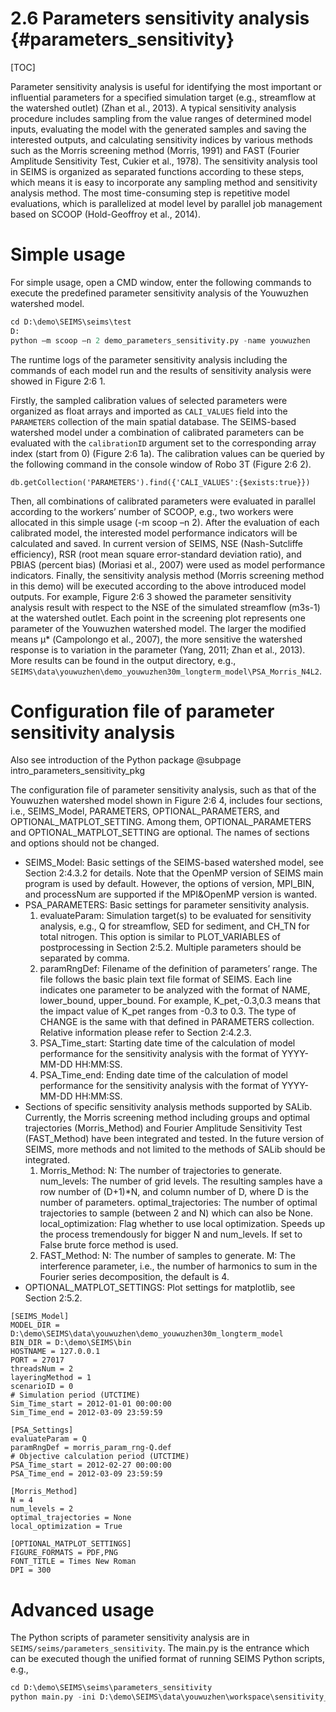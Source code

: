 2.6 Parameters sensitivity analysis {#parameters_sensitivity}
=============================================================

[TOC]

Parameter sensitivity analysis is useful for identifying the most important or influential parameters for a specified simulation target (e.g., streamflow at the watershed outlet) (Zhan et al., 2013). A typical sensitivity analysis procedure includes sampling from the value ranges of determined model inputs, evaluating the model with the generated samples and saving the interested outputs, and calculating sensitivity indices by various methods such as the Morris screening method (Morris, 1991) and FAST (Fourier Amplitude Sensitivity Test, Cukier et al., 1978). The sensitivity analysis tool in SEIMS is organized as separated functions according to these steps, which means it is easy to incorporate any sampling method and sensitivity analysis method. The most time-consuming step is repetitive model evaluations, which is parallelized at model level by parallel job management based on SCOOP (Hold-Geoffroy et al., 2014).

# Simple usage
For simple usage, open a CMD window, enter the following commands to execute the predefined parameter sensitivity analysis of the Youwuzhen watershed model.

```python
cd D:\demo\SEIMS\seims\test
D:
python –m scoop –n 2 demo_parameters_sensitivity.py -name youwuzhen
```

The runtime logs of the parameter sensitivity analysis including the commands of each model run and the results of sensitivity analysis were showed in Figure 2:6 1.

Firstly, the sampled calibration values of selected parameters were organized as float arrays and imported as `CALI_VALUES` field into the `PARAMETERS` collection of the main spatial database. The SEIMS-based watershed model under a combination of calibrated parameters can be evaluated with the `calibrationID` argument set to the corresponding array index (start from 0) (Figure 2:6 1a). The calibration values can be queried by the following command in the console window of Robo 3T (Figure 2:6 2).

```
db.getCollection('PARAMETERS').find({'CALI_VALUES':{$exists:true}})
```

Then, all combinations of calibrated parameters were evaluated in parallel according to the workers’ number of SCOOP, e.g., two workers were allocated in this simple usage (-m scoop –n 2). After the evaluation of each calibrated model, the interested model performance indicators will be calculated and saved. In current version of SEIMS, NSE (Nash-Sutcliffe efficiency), RSR (root mean square error-standard deviation ratio), and PBIAS (percent bias) (Moriasi et al., 2007) were used as model performance indicators.
Finally, the sensitivity analysis method (Morris screening method in this demo) will be executed according to the above introduced model outputs. For example, Figure 2:6 3 showed the parameter sensitivity analysis result with respect to the NSE of the simulated streamflow (m3s-1) at the watershed outlet. Each point in the screening plot represents one parameter of the Youwuzhen watershed model. The larger the modified means μ* (Campolongo et al., 2007), the more sensitive the watershed response is to variation in the parameter (Yang, 2011; Zhan et al., 2013). More results can be found in the output directory, e.g., `SEIMS\data\youwuzhen\demo_youwuzhen30m_longterm_model\PSA_Morris_N4L2`.

# Configuration file of parameter sensitivity analysis

Also see introduction of the Python package @subpage intro_parameters_sensitivity_pkg

The configuration file of parameter sensitivity analysis, such as that of the Youwuzhen watershed model shown in Figure 2:6 4, includes four sections, i.e., SEIMS_Model, PARAMETERS, OPTIONAL_PARAMETERS, and OPTIONAL_MATPLOT_SETTING. Among them, OPTIONAL_PARAMETERS and OPTIONAL_MATPLOT_SETTING are optional. The names of sections and options should not be changed. 

+ SEIMS_Model: Basic settings of the SEIMS-based watershed model, see Section 2:4.3.2 for details. Note that the OpenMP version of SEIMS main program is used by default. However, the options of version, MPI_BIN, and processNum are supported if the MPI&OpenMP version is wanted.
+ PSA_PARAMETERS: Basic settings for parameter sensitivity analysis.
    1.	evaluateParam: Simulation target(s) to be evaluated for sensitivity analysis, e.g., Q for streamflow, SED for sediment, and CH_TN for total nitrogen. This option is similar to PLOT_VARIABLES of postprocessing in Section 2:5.2. Multiple parameters should be separated by comma.
    2.	paramRngDef: Filename of the definition of parameters’ range. The file follows the basic plain text file format of SEIMS. Each line indicates one parameter to be analyzed with the format of NAME, lower_bound, upper_bound. For example, K_pet,-0.3,0.3 means that the impact value of K_pet ranges from -0.3 to 0.3. The type of CHANGE is the same with that defined in PARAMETERS collection. Relative information please refer to Section 2:4.2.3.
    3.	PSA_Time_start: Starting date time of the calculation of model performance for the sensitivity analysis with the format of YYYY-MM-DD HH:MM:SS.
    4.	PSA_Time_end: Ending date time of the calculation of model performance for the sensitivity analysis with the format of YYYY-MM-DD HH:MM:SS.
+ Sections of specific sensitivity analysis methods supported by SALib. Currently, the Morris screening method including groups and optimal trajectories (Morris_Method) and Fourier Amplitude Sensitivity Test (FAST_Method) have been integrated and tested. In the future version of SEIMS, more methods and not limited to the methods of SALib should be integrated.
    1.	Morris_Method:
    N: The number of trajectories to generate.
    num_levels: The number of grid levels. The resulting samples have a row number of (D+1)*N, and column number of D, where D is the number of parameters.
    optimal_trajectories: The number of optimal trajectories to sample (between 2 and N) which can also be None.
    local_optimization: Flag whether to use local optimization. Speeds up the process tremendously for bigger N and num_levels. If set to False brute force method is used.
    2.	FAST_Method:
    N: The number of samples to generate.
    M: The interference parameter, i.e., the number of harmonics to sum in the Fourier series decomposition, the default is 4.
+ OPTIONAL_MATPLOT_SETTINGS: Plot settings for matplotlib, see Section 2:5.2.

```
[SEIMS_Model] 
MODEL_DIR = D:\demo\SEIMS\data\youwuzhen\demo_youwuzhen30m_longterm_model
BIN_DIR = D:\demo\SEIMS\bin
HOSTNAME = 127.0.0.1
PORT = 27017
threadsNum = 2
layeringMethod = 1
scenarioID = 0
# Simulation period (UTCTIME)
Sim_Time_start = 2012-01-01 00:00:00
Sim_Time_end = 2012-03-09 23:59:59

[PSA_Settings]
evaluateParam = Q
paramRngDef = morris_param_rng-Q.def
# Objective calculation period (UTCTIME)
PSA_Time_start = 2012-02-27 00:00:00
PSA_Time_end = 2012-03-09 23:59:59

[Morris_Method]
N = 4
num_levels = 2
optimal_trajectories = None
local_optimization = True

[OPTIONAL_MATPLOT_SETTINGS]
FIGURE_FORMATS = PDF,PNG
FONT_TITLE = Times New Roman
DPI = 300
```

# Advanced usage
The Python scripts of parameter sensitivity analysis are in `SEIMS/seims/parameters_sensitivity`. The main.py is the entrance which can be executed though the unified format of running SEIMS Python scripts, e.g.,

```python
cd D:\demo\SEIMS\seims\parameters_sensitivity
python main.py -ini D:\demo\SEIMS\data\youwuzhen\workspace\sensitivity_analysis.ini
```

